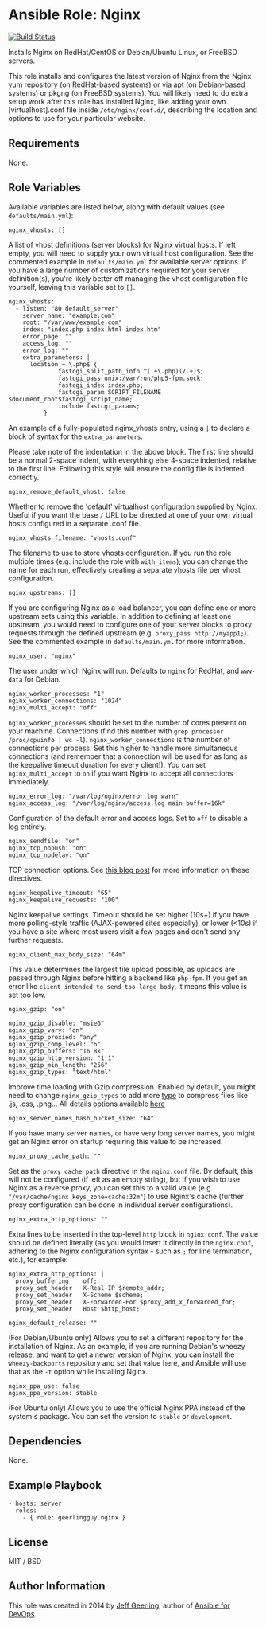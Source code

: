 # Ansible Role: Nginx

[![Build Status](https://travis-ci.org/geerlingguy/ansible-role-nginx.svg?branch=master)](https://travis-ci.org/geerlingguy/ansible-role-nginx)

Installs Nginx on RedHat/CentOS or Debian/Ubuntu Linux, or FreeBSD servers.

This role installs and configures the latest version of Nginx from the Nginx yum repository (on RedHat-based systems) or via apt (on Debian-based systems) or pkgng (on FreeBSD systems). You will likely need to do extra setup work after this role has installed Nginx, like adding your own [virtualhost].conf file inside `/etc/nginx/conf.d/`, describing the location and options to use for your particular website.

## Requirements

None.

## Role Variables

Available variables are listed below, along with default values (see `defaults/main.yml`):

    nginx_vhosts: []

A list of vhost definitions (server blocks) for Nginx virtual hosts. If left empty, you will need to supply your own virtual host configuration. See the commented example in `defaults/main.yml` for available server options. If you have a large number of customizations required for your server definition(s), you're likely better off managing the vhost configuration file yourself, leaving this variable set to `[]`.

    nginx_vhosts:
      - listen: "80 default_server"
        server_name: "example.com"
        root: "/var/www/example.com"
        index: "index.php index.html index.htm"
        error_page: ""
        access_log: ""
        error_log: ""
        extra_parameters: |
          location ~ \.php$ {
                  fastcgi_split_path_info ^(.+\.php)(/.+)$;
                  fastcgi_pass unix:/var/run/php5-fpm.sock;
                  fastcgi_index index.php;
                  fastcgi_param SCRIPT_FILENAME $document_root$fastcgi_script_name;
                  include fastcgi_params;
              }

An example of a fully-populated nginx_vhosts entry, using a `|` to declare a block of syntax for the `extra_parameters`.

Please take note of the indentation in the above block. The first line should be a normal 2-space indent, with everything else 4-space indented, relative to the first line.
Following this style will ensure the config file is indented correctly.

    nginx_remove_default_vhost: false

Whether to remove the 'default' virtualhost configuration supplied by Nginx. Useful if you want the base `/` URL to be directed at one of your own virtual hosts configured in a separate .conf file.

    nginx_vhosts_filename: "vhosts.conf"

The filename to use to store vhosts configuration. If you run the role multiple times (e.g. include the role with `with_items`), you can change the name for each run, effectively creating a separate vhosts file per vhost configuration.

    nginx_upstreams: []

If you are configuring Nginx as a load balancer, you can define one or more upstream sets using this variable. In addition to defining at least one upstream, you would need to configure one of your server blocks to proxy requests through the defined upstream (e.g. `proxy_pass http://myapp1;`). See the commented example in `defaults/main.yml` for more information.

    nginx_user: "nginx"

The user under which Nginx will run. Defaults to `nginx` for RedHat, and `www-data` for Debian.

    nginx_worker_processes: "1"
    nginx_worker_connections: "1024"
    nginx_multi_accept: "off"

`nginx_worker_processes` should be set to the number of cores present on your machine. Connections (find this number with `grep processor /proc/cpuinfo | wc -l`). `nginx_worker_connections` is the number of connections per process. Set this higher to handle more simultaneous connections (and remember that a connection will be used for as long as the keepalive timeout duration for every client!). You can set `nginx_multi_accept` to `on` if you want Nginx to accept all connections immediately.

    nginx_error_log: "/var/log/nginx/error.log warn"
    nginx_access_log: "/var/log/nginx/access.log main buffer=16k"

Configuration of the default error and access logs. Set to `off` to disable a log entirely.

    nginx_sendfile: "on"
    nginx_tcp_nopush: "on"
    nginx_tcp_nodelay: "on"

TCP connection options. See [this blog post](https://t37.net/nginx-optimization-understanding-sendfile-tcp_nodelay-and-tcp_nopush.html) for more information on these directives.

    nginx_keepalive_timeout: "65"
    nginx_keepalive_requests: "100"

Nginx keepalive settings. Timeout should be set higher (10s+) if you have more polling-style traffic (AJAX-powered sites especially), or lower (<10s) if you have a site where most users visit a few pages and don't send any further requests.

    nginx_client_max_body_size: "64m"

This value determines the largest file upload possible, as uploads are passed through Nginx before hitting a backend like `php-fpm`. If you get an error like `client intended to send too large body`, it means this value is set too low.

    nginx_gzip: "on"

    nginx_gzip_disable: "msie6"
    nginx_gzip_vary: "on"
    nginx_gzip_proxied: "any"
    nginx_gzip_comp_level: "6"
    nginx_gzip_buffers: "16 8k"
    nginx_gzip_http_version: "1.1"
    nginx_gzip_min_length: "256"
    nginx_gzip_types: "text/html"

Improve time loading with Gzip compression. Enabled by default, you might need to change `nginx_gzip_types` to add more [type](https://www.nginx.com/resources/wiki/start/topics/examples/full/#mime-types) to compress files like .js, .css, .png... All details options available [here](http://nginx.org/en/docs/http/ngx_http_gzip_module.html)

    nginx_server_names_hash_bucket_size: "64"

If you have many server names, or have very long server names, you might get an Nginx error on startup requiring this value to be increased.

    nginx_proxy_cache_path: ""

Set as the `proxy_cache_path` directive in the `nginx.conf` file. By default, this will not be configured (if left as an empty string), but if you wish to use Nginx as a reverse proxy, you can set this to a valid value (e.g. `"/var/cache/nginx keys_zone=cache:32m"`) to use Nginx's cache (further proxy configuration can be done in individual server configurations).

    nginx_extra_http_options: ""

Extra lines to be inserted in the top-level `http` block in `nginx.conf`. The value should be defined literally (as you would insert it directly in the `nginx.conf`, adhering to the Nginx configuration syntax - such as `;` for line termination, etc.), for example:

    nginx_extra_http_options: |
      proxy_buffering    off;
      proxy_set_header   X-Real-IP $remote_addr;
      proxy_set_header   X-Scheme $scheme;
      proxy_set_header   X-Forwarded-For $proxy_add_x_forwarded_for;
      proxy_set_header   Host $http_host;

    nginx_default_release: ""

(For Debian/Ubuntu only) Allows you to set a different repository for the installation of Nginx. As an example, if you are running Debian's wheezy release, and want to get a newer version of Nginx, you can install the `wheezy-backports` repository and set that value here, and Ansible will use that as the `-t` option while installing Nginx.

    nginx_ppa_use: false
    nginx_ppa_version: stable

(For Ubuntu only) Allows you to use the official Nginx PPA instead of the system's package. You can set the version to `stable` or `development`.

## Dependencies

None.

## Example Playbook

    - hosts: server
      roles:
        - { role: geerlingguy.nginx }

## License

MIT / BSD

## Author Information

This role was created in 2014 by [Jeff Geerling](http://www.jeffgeerling.com/), author of [Ansible for DevOps](https://www.ansiblefordevops.com/).

